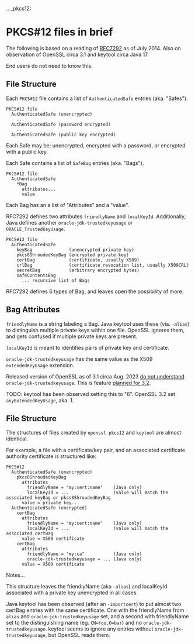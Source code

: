 .. _pkcs12:

# PKCS#12 files in brief

The following is based on a reading of [RFC7292](https://datatracker.ietf.org/doc/html/rfc7292) as of July 2014.
Also on observation of OpenSSL circa 3.1 and keytool circa Java 17.

End users do not need to know this.

## File Structure

Each `PKCS#12` file contains a list of `AuthenticatedSafe` entries (aka. "Safes").

```
PKCS#12 file
  AuthenticatedSafe (unencrypted)
    ...
  AuthenticatedSafe (password encrypted)
    ...
  AuthenticatedSafe (public key encrypted)
```

Each Safe may be: unencrypted, encrypted with a password, or encrypted with a public key.

Each Safe contains a list of `SafeBag` entries (aka. "Bags").

```
PKCS#12 file
  AuthenticatedSafe
    *Bag
      attributes...
      value
```

Each Bag has an a list of "Attributes" and a "value".

RFC7292 defines two attributes `friendlyName` and `localKeyId`.
Additionally, Java defines another `oracle-jdk-trustedkeyusage` or `ORACLE_TrustedKeyUsage`.

```
PKCS#12 file
  AuthenticatedSafe
    keyBag              (unencrypted private key)
    pkcs8ShroudedKeyBag (encrypted private key)
    certBag             (certificate, usually X509)
    crlBag              (certificate revocation list, usually X509CRL)
    secretBag           (arbitrary encrypted bytes)
    safeContentsBag
      ... recursive list of Bags
```

RFC7292 defines 6 types of Bag, and leaves open the possibility of more.


## Bag Attributes

`friendlyName` is a string labeling a Bag.
Java keytool uses these (via. `-alias`) to distinguish multiple private keys within one file.
OpenSSL ignores them, and gets confused if multiple private keys are present.

`localKeyId` is meant to identifies pairs of private key and certificate.

`oracle-jdk-trustedkeyusage` has the same value as the X509 `extendedKeyUsage` extension.

Released version of OpenSSL as of 3.1 circa Aug. 2023 [do not understand](https://github.com/openssl/openssl/issues/6684) `oracle-jdk-trustedkeyusage`.
This is feature [planned for 3.2](https://github.com/openssl/openssl/pull/19025).

TODO: keytool has been observed setting this to "6".  OpenSSL 3.2 set `anyExtendedKeyUsage`, aka. 1.

## File Structure

The structures of files created by `openssl pkcs12` and `keytool` are almost identical.

For example, a file with a certificate/key pair, and an associated certificate authority certificate is structured like:

```
PKCS#12
  AuthenticatedSafe (unencrypted)
    pkcs8ShroudedKeyBag
      attributes
        friendlyName = "my:cert:name"    (Java only)
        localKeyId = ...                 (value will match the associated keyBag or pkcs8ShroudedKeyBag
      value = private key...
  AuthenticatedSafe (encrypted)
    certBag
      attributes
        friendlyName = "my:cert:name"    (Java only)
        localKeyId = ...                 (value will match the associated certBag
      value = X509 certificate
    certBag
      attributes
        friendlyName = "my:ca"           (Java only)
        oracle-jdk-trustedkeyusage = ... (Java only)
      value = X509 certificate
```

Notes...

This structure leaves the friendlyName (aka `-alias`) and localKeyId associated with a private key unencrypted in all cases.

Java keytool has been observed (after an `-importcert`) to put almost two certBag entries with the same certificate.
One with the friendlyName from `-alias` and `oracle-jdk-trustedkeyusage` set,
and a second with friendlyName set to the distinguishing name (eg. `CN=foo,O=bar`) and no `oracle-jdk-trustedkeyusage`.
keytool seems to ignore any entries without `oracle-jdk-trustedkeyusage`, but OpenSSL reads them.
